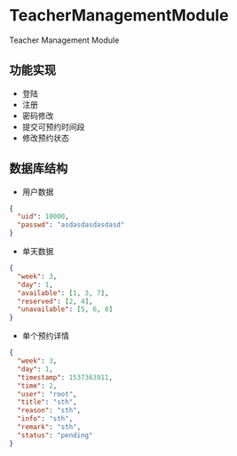 # TeacherManagementModule

Teacher Management Module

## 功能实现

* 登陆
* 注册
* 密码修改
* 提交可预约时间段
* 修改预约状态

## 数据库结构

* 用户数据

```json
{
  "uid": 10000,
  "passwd": "asdasdasdasdasd"
}
```

* 单天数据

```json
{
  "week": 3,
  "day": 1,
  "available": [1, 3, 7],
  "reserved": [2, 4],
  "unavailable": [5, 6, 8]
}
```

* 单个预约详情

```json
{
  "week": 3,
  "day": 1,
  "timestamp": 1537363911,
  "time": 2,
  "user": "root",
  "title": "sth",
  "reason": "sth",
  "info": "sth",
  "remark": "sth",
  "status": "pending"
}
```
